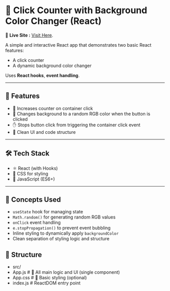 # 🎨 Click Counter with Background Color Changer (React)

📌 **Live Site :** [Visit Here](https://suhani-01.github.io/ColorChanger/).

A simple and interactive React app that demonstrates two basic React features:
- A click counter
- A dynamic background color changer

Uses **React hooks**, **event handling**.

---

## 🚀 Features

- 🔢 Increases counter on container click
- 🎨 Changes background to a random RGB color when the button is clicked
- ✋ Stops button click from triggering the container click event
- 🧼 Clean UI and code structure

---

## 🛠️ Tech Stack

- ⚛️ React (with Hooks)
- 🎨 CSS for styling
- 🧠 JavaScript (ES6+)

---

## 🧠 Concepts Used

- `useState` hook for managing state
- `Math.random()` for generating random RGB values
- `onClick` event handling
- `e.stopPropagation()` to prevent event bubbling
- Inline styling to dynamically apply `backgroundColor`
- Clean separation of styling logic and structure

## 📁 Structure 

- src/
- App.js # 🧠 All main logic and UI (single component)
- App.css # 🎨 Basic styling (optional)
- index.js # ReactDOM entry point
